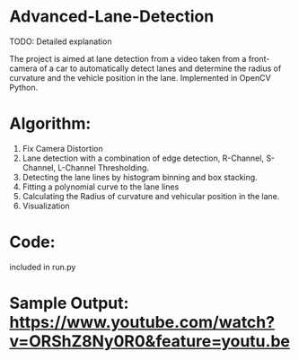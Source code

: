 # Advanced-Lane-Detection

TODO: Detailed explanation

The project is aimed at lane detection from a video taken from a front-camera of a car to automatically detect lanes and determine the radius of curvature and the vehicle position in the lane. Implemented in OpenCV Python.

# Algorithm:
1) Fix Camera Distortion
2) Lane detection with a combination of edge detection, R-Channel, S-Channel, L-Channel Thresholding.
3) Detecting the lane lines by histogram binning and box stacking.
4) Fitting a polynomial curve to the lane lines
5) Calculating the Radius of curvature and vehicular position in the lane.
6) Visualization

# Code: 
included in run.py

# Sample Output: https://www.youtube.com/watch?v=ORShZ8Ny0R0&feature=youtu.be
